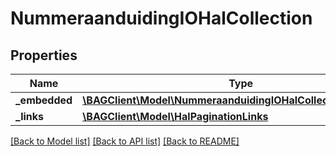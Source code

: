 # NummeraanduidingIOHalCollection

## Properties
Name | Type | Description | Notes
------------ | ------------- | ------------- | -------------
**_embedded** | [**\BAGClient\Model\NummeraanduidingIOHalCollectionEmbedded**](NummeraanduidingIOHalCollectionEmbedded.md) |  | [optional] 
**_links** | [**\BAGClient\Model\HalPaginationLinks**](HalPaginationLinks.md) |  | [optional] 

[[Back to Model list]](../../README.md#documentation-for-models) [[Back to API list]](../../README.md#documentation-for-api-endpoints) [[Back to README]](../../README.md)

